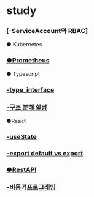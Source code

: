 # study
### [-ServiceAccount와 RBAC]

● Kubernetes
### [●Prometheus](https://github.com/limes22/study/blob/main/prometheus/prometheus.pdf)

● Typescript
### [-type_interface](https://github.com/limes22/study/blob/main/typescript/type_interface.pdf)
### [-구조 분해 할당](https://github.com/limes22/study/blob/main/typescript/%EA%B5%AC%EC%A1%B0%20%EB%B6%84%ED%95%B4%20%ED%95%A0%EB%8B%B9.pdf)

●React
### [-useState](https://github.com/limes22/study/blob/main/React/React.useState.pdf)
### [-export default vs export](https://github.com/limes22/study/blob/main/React/Export%20%EC%99%80%20Export%20default%20%EC%B0%A8%EC%9D%B4.pdf)
### [●RestAPI](https://github.com/limes22/study/blob/main/RestAPI/REST%20API.pdf)
### [-비동기프로그래밍](https://github.com/limes22/study/blob/main/RestAPI/비동기프로그래밍.pdf)
